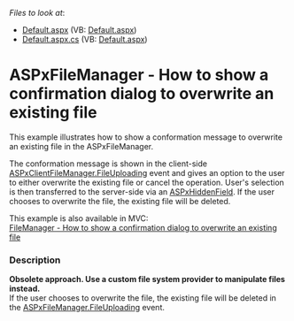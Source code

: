 <!-- default file list -->
*Files to look at*:

* [Default.aspx](./CS/WebSite/Default.aspx) (VB: [Default.aspx](./VB/WebSite/Default.aspx))
* [Default.aspx.cs](./CS/WebSite/Default.aspx.cs) (VB: [Default.aspx](./VB/WebSite/Default.aspx))
<!-- default file list end -->
# ASPxFileManager - How to show a confirmation dialog to overwrite an existing file


<p>This example illustrates how to show a conformation message to overwrite an existing file in the ASPxFileManager.</p>
<p>The conformation message is shown in the client-side <a href="http://documentation.devexpress.com/#AspNet/DevExpressWebASPxFileManagerScriptsASPxClientFileManager_FileUploadingtopic"><u>ASPxClientFileManager.FileUploading</u></a> event and gives an option to the user to either overwrite the existing file or cancel the operation. User's selection is then transferred to the server-side via an <a href="http://documentation.devexpress.com/#AspNet/DevExpressWebASPxHiddenFieldASPxHiddenFieldMembersTopicAll"><u>ASPxHiddenField</u></a>. If the user chooses to overwrite the file, the existing file will be deleted.</p>
<p>This example is also available in MVC:<br> <a href="https://www.devexpress.com/Support/Center/p/E4880">FileManager - How to show a confirmation dialog to overwrite an existing file</a></p>


<h3>Description</h3>

<strong>Obsolete approach. Use a custom file system provider to manipulate files instead.</strong><br>If the user chooses to overwrite the file, the existing file will be deleted in the <a href="http://documentation.devexpress.com/#AspNet/DevExpressWebASPxFileManagerASPxFileManager_FileUploadingtopic"><u>ASPxFileManager.FileUploading</u></a> event.

<br/>



